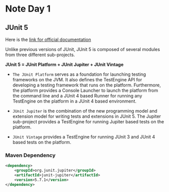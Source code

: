 # Note Day 1

## JUnit 5

Here is the [link for official documentation](https://junit.org/junit5/docs/current/user-guide/)

Unlike previous versions of JUnit,
JUnit 5 is composed of several modules from three different sub-projects.

**JUnit 5 = JUnit Platform + JUnit Jupiter + JUnit Vintage**

* `The JUnit Platform` serves as a foundation for launching testing frameworks on the JVM. It also defines the TestEngine API for developing a testing framework that runs on the platform. Furthermore, the platform provides a Console Launcher to launch the platform from the command line and a JUnit 4 based Runner for running any TestEngine on the platform in a JUnit 4 based environment.

* `JUnit Jupiter` is the combination of the new programming model and extension model for writing tests and extensions in JUnit 5. The Jupiter sub-project provides a TestEngine for running Jupiter based tests on the platform.

* `JUnit Vintage` provides a TestEngine for running JUnit 3 and JUnit 4 based tests on the platform.

### Maven Dependency
```xml
<dependency>
    <groupId>org.junit.jupiter</groupId>
    <artifactId>junit-jupiter</artifactId>
    <version>5.7.1</version>
</dependency>
```